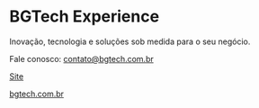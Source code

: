 
# BGTech Experience
Inovação, tecnologia e soluções sob medida para o seu negócio.

Fale conosco: contato@bgtech.com.br

[Site](https://bgtech.com.br/)

<a href="https://bgtech.com.br/" target="_blank">bgtech.com.br</a>

